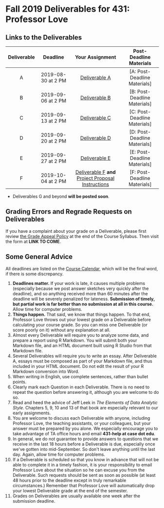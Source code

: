 # Fall 2019 Deliverables for 431: Professor Love

## Links to the Deliverables

Deliverable | Deadline | Your Assignment | Post-Deadline Materials
:----------: | :----------: | :----------------: | :---------------:
A | 2019-08-30 at 2 PM | [Deliverable A](https://github.com/THOMASELOVE/2019-431/tree/master/DELIVERABLES/A) | [A: Post-Deadline Materials] 
B | 2019-09-06 at 2 PM | [Deliverable B](https://github.com/THOMASELOVE/2019-431/tree/master/DELIVERABLES/B) | [B: Post-Deadline Materials]  
C | 2019-09-13 at 2 PM | [Deliverable C](https://github.com/THOMASELOVE/2019-431/tree/master/DELIVERABLES/C) | [C: Post-Deadline Materials] 
D | 2019-09-20 at 2 PM | [Deliverable D](https://github.com/THOMASELOVE/2019-431/tree/master/DELIVERABLES/D) | [D: Post-Deadline Materials] 
E | 2019-09-27 at 2 PM | [Deliverable E](https://github.com/THOMASELOVE/2019-431/tree/master/DELIVERABLES/E) | [E: Post-Deadline Materials] 
F | 2019-10-04 at 2 PM | [Deliverable F](https://github.com/THOMASELOVE/2019-431/tree/master/DELIVERABLES/F) **and** [Project Proposal Instructions](https://github.com/THOMASELOVE/2019-431/tree/master/PROJECT/PROPOSAL) | [F: Post-Deadline Materials] 

- Deliverables G and beyond **will be posted soon**.

## Grading Errors and Regrade Requests on Deliverables

If you have a complaint about your grade on a Deliverable, please first review [the Grade Appeal Policy](https://thomaselove.github.io/2019-431-syllabus/general-course-policies.html#grade-appeal-policy---request-a-review-in-december) at the end of the Course Syllabus. Then visit the form at **LINK TO COME**.

## Some General Advice

All deadlines are listed on the [Course Calendar](https://github.com/THOMASELOVE/2019-431/blob/master/calendar.md), which will be the final word, if there is some discrepancy. 

1. **Deadlines matter.** If your work is late, it causes multiple problems (especially because we post answer sketches very quickly after the deadline), and so anything received more than 60 minutes after the deadline will be severely penalized for lateness.  **Submission of timely, but partial work is far better than no submission at all in this course.** Allow time for computer problems.
2. **Things happen.** That said, we know that things happen. To that end, Professor Love throws out your lowest grade on a Deliverable before calculating your course grade. So you can miss one Deliverable (or score poorly on it) without any explanation at all.
3. Almost every Deliverable will require you to analyze some data, and prepare a report using R Markdown. You will submit both your Markdown file, and an HTML document built using R Studio from that Markdown file. 
4. Several Deliverables will require you to write an essay. After Deliverable A, essays must be composed as part of your Markdown file, and thus included in your HTML document. Do not edit the result of your R Markdown conversion into Word.
5. When writing in English, use complete sentences, rather than bullet points.
6. Clearly mark each Question in each Deliverable. There is no need to repeat the question before answering it, although you are welcome to do so.
7. Read and heed the advice of Jeff Leek in *The Elements of Data Analytic Style*. Chapters 5, 9, 10 and 13 of that book are especially relevant to our early assignments.
8. You are welcome to discuss each Deliverable with anyone, including Professor Love, the teaching assistants, or your colleagues, but your answer must be prepared by you alone. We especially encourage you to take advantage of TA office hours and email **431-help at case dot edu**.
9. In general, we do not guarantee to provide answers to questions that we receive in the last 18 hours before a Deliverable is due, especially once we've gotten into mid-September. So don't leave anything until the last day. Again, allow time for computer problems.
10. If a Deliverable is scheduled so that you know in advance that will not be able to complete it in a timely fashion, it is your responsibility to email Professor Love about the situation so he can excuse you from the Deliverable. Such requests should be sent as soon as possible (at least 48 hours prior to the deadline except in truly remarkable circumstances.) Remember that Professor Love will automatically drop your lowest Deliverable grade at the end of the semester.
11. Grades on Deliverables are usually available one week after the submission deadline. 

